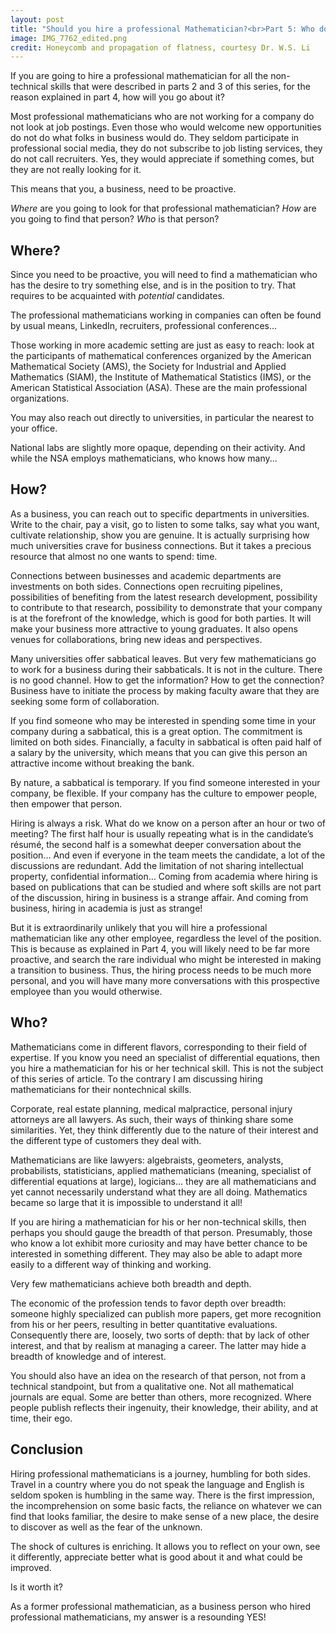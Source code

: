 ```yaml
---
layout: post
title: "Should you hire a professional Mathematician?<br>Part 5: Who do you hire?"
image: IMG_7762_edited.png
credit: Honeycomb and propagation of flatness, courtesy Dr. W.S. Li
---
```

If you are going to hire a professional mathematician for all the non-technical skills that were described in parts 2 and 3 of this series, for the reason explained in part 4, how will you go about it?

Most professional mathematicians who are not working for a company do not look at job postings. Even those who would welcome new opportunities do not do what folks in business would do. They seldom participate in professional social media, they do not subscribe to job listing services, they do not call recruiters. Yes, they would appreciate if something comes, but they are not really looking for it.

This means that you, a business, need to be proactive.

*Where* are you going to look for that professional mathematician? *How* are you going to find that person? *Who* is that person?

## Where?

Since you need to be proactive, you will need to find a mathematician who has the desire to try something else, and is in the position to try. That requires to be acquainted with *potential* candidates.

The professional mathematicians working in companies can often be found by usual means, LinkedIn, recruiters, professional conferences…

Those working in more academic setting are just as easy to reach: look at the participants of mathematical conferences organized by the American Mathematical Society (AMS), the Society for Industrial and Applied Mathematics (SIAM), the Institute of Mathematical Statistics (IMS), or the American Statistical Association (ASA). These are the main professional organizations.

You may also reach out directly to universities, in particular the nearest to your office.

National labs are slightly more opaque, depending on their activity. And while the NSA employs mathematicians, who knows how many...

## How?

As a business, you can reach out to specific departments in universities. Write to the chair, pay a visit, go to listen to some talks, say what you want, cultivate relationship, show you are genuine. It is actually surprising how much universities crave for business connections. But it takes a precious resource that almost no one wants to spend: time.

Connections between businesses and academic departments are investments on both sides. Connections open recruiting pipelines, possibilities of benefiting from the latest research development, possibility to contribute to that research, possibility to demonstrate that your company is at the forefront of the knowledge, which is good for both parties. It will make your business more attractive to young graduates. It also opens venues for collaborations, bring new ideas and perspectives.

Many universities offer sabbatical leaves. But very few mathematicians go to work for a business during their sabbaticals. It is not in the culture. There is no good channel. How to get the information? How to get the connection? Business have to initiate the process by making faculty aware that they are seeking some form of collaboration.

If you find someone who may be interested in spending some time in your company during a sabbatical, this is a great option. The commitment is limited on both sides. Financially, a faculty in sabbatical is often paid half of a salary by the university, which means that you can give this person an attractive income without breaking the bank.

By nature, a sabbatical is temporary. If you find someone interested in your company, be flexible. If your company has the culture to empower people, then empower that person.

Hiring is always a risk. What do we know on a person after an hour or two of meeting? The first half hour is usually repeating what is in the candidate’s résumé, the second half is a somewhat deeper conversation about the position… And even if everyone in the team meets the candidate, a lot of the discussions are redundant. Add the limitation of not sharing intellectual property, confidential information… Coming from academia where hiring is based on publications that can be studied and where soft skills are not part of the discussion, hiring in business is a strange affair. And coming from business, hiring in academia is just as strange!

But it is extraordinarily unlikely that you will hire a professional mathematician like any other employee, regardless the level of the position. This is because as explained in Part 4, you will likely need to be far more proactive, and search the rare individual who might be interested in making a transition to business. Thus, the hiring process needs to be much more personal, and you will have many more conversations with this prospective employee than you would otherwise.

## Who?

Mathematicians come in different flavors, corresponding to their field of expertise. If you know you need an specialist of differential equations, then you hire a mathematician for his or her technical skill. This is not the subject of this series of article. To the contrary I am discussing hiring mathematicians for their nontechnical skills.

Corporate, real estate planning, medical malpractice, personal injury attorneys are all lawyers. As such, their ways of thinking share some similarities. Yet, they think differently due to the nature of their interest and the different type of customers they deal with.

Mathematicians are like lawyers: algebraists, geometers, analysts, probabilists, statisticians, applied mathematicians (meaning, specialist of differential equations at large), logicians… they are all mathematicians and yet cannot necessarily understand what they are all doing. Mathematics became so large that it is impossible to understand it all!

If you are hiring a mathematician for his or her non-technical skills, then perhaps you should gauge the breadth of that person. Presumably, those who know a lot exhibit more curiosity and may have better chance to be interested in something different. They may also be able to adapt more easily to a different way of thinking and working.

Very few mathematicians achieve both breadth and depth.

The economic of the profession tends to favor depth over breadth: someone highly specialized can publish more papers, get more recognition from his or her peers, resulting in better quantitative evaluations. Consequently there are, loosely, two sorts of depth: that by lack of other interest, and that by realism at managing a career. The latter may hide a breadth of knowledge and of interest.

You should also have an idea on the research of that person, not from a technical standpoint, but from a qualitative one. Not all mathematical journals are equal. Some are better than others, more recognized. Where people publish reflects their ingenuity, their knowledge, their ability, and at time, their ego.

## Conclusion

Hiring professional mathematicians is a journey, humbling for both sides. Travel in a country where you do not speak the language and English is seldom spoken is humbling in the same way. There is the first impression, the incomprehension on some basic facts, the reliance on whatever we can find that looks familiar, the desire to make sense of a new place, the desire to discover as well as the fear of the unknown.

The shock of cultures is enriching. It allows you to reflect on your own, see it differently, appreciate better what is good about it and what could be improved.

Is it worth it?

As a former professional mathematician, as a business person who hired professional mathematicians, my answer is a resounding YES!